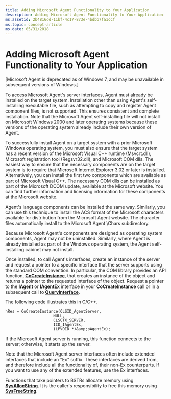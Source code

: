 ```yaml
---
title: Adding Microsoft Agent Functionality to Your Application
description: Adding Microsoft Agent Functionality to Your Application
ms.assetid: 2b4816dd-11bf-4c17-873e-4bdbb7fa1ccf
ms.topic: concept-article
ms.date: 05/31/2018
---
```


# Adding Microsoft Agent Functionality to Your Application

\[Microsoft Agent is deprecated as of Windows 7, and may be unavailable in subsequent versions of Windows.\]

To access Microsoft Agent's server interfaces, Agent must already be installed on the target system. Installation other than using Agent's self-installing executable file, such as attempting to copy and register Agent component files, is not supported. This ensures consistent and complete installation. Note that the Microsoft Agent self-installing file will not install on Microsoft Windows 2000 and later operating systems because these versions of the operating system already include their own version of Agent.

To successfully install Agent on a target system with a prior Microsoft Windows operating system, you must also ensure that the target system has a recent version of the Microsoft Visual C++ runtime (Msvcrt.dll), Microsoft registration tool (Regsvr32.dll), and Microsoft COM dlls. The easiest way to ensure that the necessary components are on the target system is to require that Microsoft Internet Explorer 3.02 or later is installed. Alternatively, you can install the first two components which are available as part of Microsoft Visual C++. The necessary COM dlls can be installed as part of the Microsoft DCOM update, available at the Microsoft website. You can find further information and licensing information for these components at the Microsoft website.

Agent's language components can be installed the same way. Similarly, you can use this technique to install the ACS format of the Microsoft characters available for distribution from the Microsoft Agent website. The character files automatically install to the Microsoft Agent \\Chars subdirectory.

Because Microsoft Agent's components are designed as operating system components, Agent may not be uninstalled. Similarly, where Agent is already installed as part of the Windows operating system, the Agent self-installing cabinet may not install.

Once installed, to call Agent's interfaces, create an instance of the server and request a pointer to a specific interface that the server supports using the standard COM convention. In particular, the COM library provides an API function, [**CoCreateInstance**](/windows/desktop/api/combaseapi/nf-combaseapi-cocreateinstance), that creates an instance of the object and returns a pointer to the requested interface of the object. Request a pointer to the [**IAgent**](iagent.md) or [**IAgentEx**](iagentex.md) interface in your **CoCreateInstance** call or in a subsequent call to [**QueryInterface**](/windows/desktop/api/unknwn/nf-unknwn-iunknown-queryinterface(q)).

The following code illustrates this in C/C++.


```
hRes = CoCreateInstance(CLSID_AgentServer,
                     NULL,
                     CLSCTX_SERVER,
                     IID_IAgentEx,
                     (LPVOID *)&amp;pAgentEx);
```



If the Microsoft Agent server is running, this function connects to the server; otherwise, it starts up the server.

Note that the Microsoft Agent server interfaces often include extended interfaces that include an "Ex" suffix. These interfaces are derived from, and therefore include all the functionality of, their non-Ex counterparts. If you want to use any of the extended features, use the Ex interfaces.

Functions that take pointers to BSTRs allocate memory using [**SysAllocString**](/previous-versions/windows/desktop/api/oleauto/nf-oleauto-sysallocstring). It is the caller's responsibility to free this memory using [**SysFreeString**](/previous-versions/windows/desktop/api/oleauto/nf-oleauto-sysfreestring).

 

 
